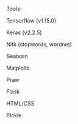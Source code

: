 *Tools:*

Tensorflow (v1.15.0)

Keras (v2.2.5)

Nltk (stopwords, wordnet)

Seaborn

Matplolib

Praw

Flask

HTML/CSS

Pickle
